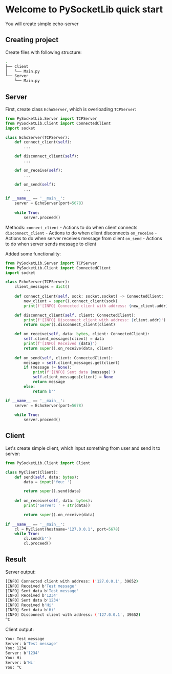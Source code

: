 # Welcome to PySocketLib quick start

You will create simple echo-server

## Creating project

Create files with following structure:

```bash
.
├── Client
│   └── Main.py
└── Server
    └── Main.py
```

## Server

First, create class `EchoServer`, which is overloading `TCPServer`:

```python
from PySocketLib.Server import TCPServer
from PySocketLib.Client import ConnectedClient
import socket

class EchoServer(TCPServer):
    def connect_client(self):
        ...

    def disconnect_client(self):
        ...

    def on_receive(self):
        ...

    def on_send(self):
        ...

if __name__ == '__main__':
    server = EchoServer(port=5678)
    
    while True:
        server.proceed()
```

Methods:
`connect_client` - Actions to do when client connects
`disconnect_client` - Actions to do when client disconnects
`on_receive` - Actions to do when server receives message from client
`on_send` - Actions to do when server sends message to client

Added some functionality:

```python
from PySocketLib.Server import TCPServer
from PySocketLib.Client import ConnectedClient
import socket

class EchoServer(TCPServer):
    client_messages = dict()
    
    def connect_client(self, sock: socket.socket) -> ConnectedClient:
        new_client = super().connect_client(sock)
        print(f'[INFO] Connected client with address: {new_client.addr}')

    def disconnect_client(self, client: ConnectedClient):
        print(f'[INFO] Disconnect client with address: {client.addr}')
        return super().disconnect_client(client)

    def on_receive(self, data: bytes, client: ConnectedClient):
        self.client_messages[client] = data
        print(f'[INFO] Received {data}')
        return super().on_receive(data, client)
    
    def on_send(self, client: ConnectedClient):
        message = self.client_messages.get(client)
        if (message != None):
            print(f'[INFO] Sent data {message}')
            self.client_messages[client] = None
            return message
        else:
            return b''

if __name__ == '__main__':
    server = EchoServer(port=5678)
    
    while True:
        server.proceed()
```

## Client

Let's create simple client, which input something from user and send it to server:

```python
from PySocketLib.Client import Client

class MyClient(Client):
    def send(self, data: bytes):
        data = input('You: ')

        return super().send(data)
    
    def on_receive(self, data: bytes):
        print('Server: ' + str(data))

        return super().on_receive(data)
    
if __name__ == '__main__':
    cl = MyClient(hostname='127.0.0.1', port=5678)
    while True:
        cl.send(b'')
        cl.proceed()
```

## Result

Server output:

```bash
[INFO] Connected client with address: ('127.0.0.1', 39652)
[INFO] Received b'Test message'
[INFO] Sent data b'Test message'
[INFO] Received b'1234'
[INFO] Sent data b'1234'
[INFO] Received b'Hi'
[INFO] Sent data b'Hi'
[INFO] Disconnect client with address: ('127.0.0.1', 39652)
^C
```

Client output:

```bash
You: Test message
Server: b'Test message'
You: 1234
Server: b'1234'
You: Hi
Server: b'Hi'
You: ^C
```
